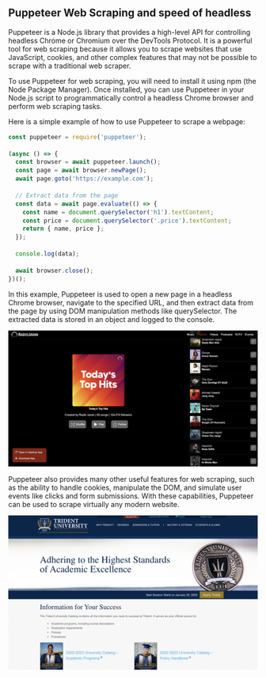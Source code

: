 ## Puppeteer Web Scraping and speed of headless 

Puppeteer is a Node.js library that provides a high-level API for controlling headless Chrome or Chromium over the DevTools Protocol. It is a powerful tool for web scraping because it allows you to scrape websites that use JavaScript, cookies, and other complex features that may not be possible to scrape with a traditional web scraper.

To use Puppeteer for web scraping, you will need to install it using npm (the Node Package Manager). Once installed, you can use Puppeteer in your Node.js script to programmatically control a headless Chrome browser and perform web scraping tasks.

Here is a simple example of how to use Puppeteer to scrape a webpage:

``` js
const puppeteer = require('puppeteer');

(async () => {
  const browser = await puppeteer.launch();
  const page = await browser.newPage();
  await page.goto('https://example.com');

  // Extract data from the page
  const data = await page.evaluate(() => {
    const name = document.querySelector('h1').textContent;
    const price = document.querySelector('.price').textContent;
    return { name, price };
  });

  console.log(data);

  await browser.close();
})();
```
In this example, Puppeteer is used to open a new page in a headless Chrome browser, navigate to the specified URL, and then extract data from the page by using DOM manipulation methods like querySelector. The extracted data is stored in an object and logged to the console.

<img src="rj.png" width="550">

Puppeteer also provides many other useful features for web scraping, such as the ability to handle cookies, manipulate the DOM, and simulate user events like clicks and form submissions. With these capabilities, Puppeteer can be used to scrape virtually any modern website.

<img src="tui.png" width="550">